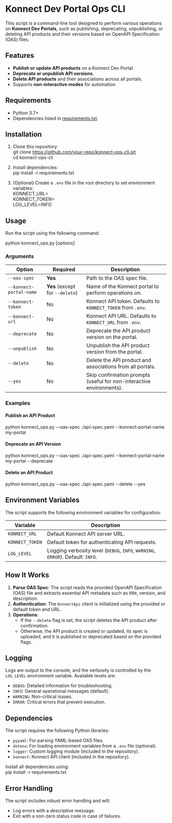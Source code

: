 # Konnect Dev Portal Ops CLI

This script is a command-line tool designed to perform various operations on **Konnect Dev Portals**, such as publishing, deprecating, unpublishing, or deleting API products and their versions based on OpenAPI Specification (OAS) files.

## Features

- **Publish or update API products** on a Konnect Dev Portal.  
- **Deprecate or unpublish API versions**.  
- **Delete API products** and their associations across all portals.  
- Supports **non-interactive modes** for automation.  

## Requirements

- Python 3.7+  
- Dependencies listed in [requirements.txt](#dependencies).  

## Installation

1. Clone this repository:  
   git clone https://github.com/your-repo/konnect-ops-cli.git  
   cd konnect-ops-cli  

2. Install dependencies:  
   pip install -r requirements.txt  

3. (Optional) Create a `.env` file in the root directory to set environment variables:  
   KONNECT_URL=<your-konnect-url>  
   KONNECT_TOKEN=<your-konnect-token>  
   LOG_LEVEL=INFO  

## Usage

Run the script using the following command:  

python konnect_ops.py [options]  

### Arguments

| Option                   | Required            | Description                                                                 |  
|--------------------------|---------------------|-----------------------------------------------------------------------------|  
| `--oas-spec`             | **Yes**            | Path to the OAS spec file.                                                 |  
| `--konnect-portal-name`  | **Yes** (except for `--delete`) | Name of the Konnect portal to perform operations on.                       |  
| `--konnect-token`        | No                 | Konnect API token. Defaults to `KONNECT_TOKEN` from `.env`.                |  
| `--konnect-url`          | No                 | Konnect API URL. Defaults to `KONNECT_URL` from `.env`.                    |  
| `--deprecate`            | No                 | Deprecate the API product version on the portal.                           |  
| `--unpublish`            | No                 | Unpublish the API product version from the portal.                         |  
| `--delete`               | No                 | Delete the API product and associations from all portals.                  |  
| `--yes`                  | No                 | Skip confirmation prompts (useful for non-interactive environments).       |  

### Examples

#### Publish an API Product  
python konnect_ops.py --oas-spec ./api-spec.yaml --konnect-portal-name my-portal  

#### Deprecate an API Version  
python konnect_ops.py --oas-spec ./api-spec.yaml --konnect-portal-name my-portal --deprecate  

#### Delete an API Product  
python konnect_ops.py --oas-spec ./api-spec.yaml --delete --yes  

## Environment Variables

The script supports the following environment variables for configuration:  

| Variable        | Description                                                                 |  
|-----------------|-----------------------------------------------------------------------------|  
| `KONNECT_URL`   | Default Konnect API server URL.                                             |  
| `KONNECT_TOKEN` | Default token for authenticating API requests.                              |  
| `LOG_LEVEL`     | Logging verbosity level (`DEBUG`, `INFO`, `WARNING`, `ERROR`). Default: `INFO`. |  

## How It Works

1. **Parse OAS Spec**: The script reads the provided OpenAPI Specification (OAS) file and extracts essential API metadata such as title, version, and description.  
2. **Authentication**: The `KonnectApi` client is initialized using the provided or default token and URL.  
3. **Operations**:  
   - If the `--delete` flag is set, the script deletes the API product after confirmation.  
   - Otherwise, the API product is created or updated, its spec is uploaded, and it is published or deprecated based on the provided flags.  

## Logging

Logs are output to the console, and the verbosity is controlled by the `LOG_LEVEL` environment variable. Available levels are:  

- `DEBUG`: Detailed information for troubleshooting.  
- `INFO`: General operational messages (default).  
- `WARNING`: Non-critical issues.  
- `ERROR`: Critical errors that prevent execution.  

## Dependencies

The script requires the following Python libraries:  

- `pyyaml`: For parsing YAML-based OAS files.  
- `dotenv`: For loading environment variables from a `.env` file (optional).  
- `logger`: Custom logging module (included in the repository).  
- `konnect`: Konnect API client (included in the repository).  

Install all dependencies using:  
pip install -r requirements.txt  

## Error Handling

The script includes robust error handling and will:  

- Log errors with a descriptive message.  
- Exit with a non-zero status code in case of failures.  